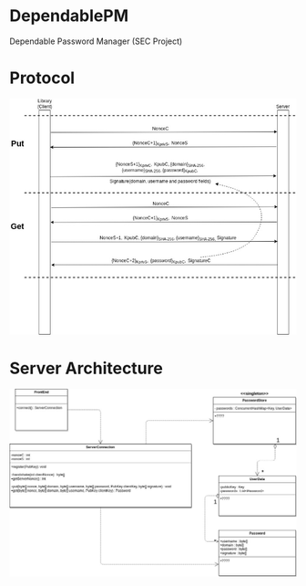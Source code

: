 # DependablePM
Dependable Password Manager (SEC Project)

# Protocol
![Protocol](Protocol.jpg)

# Server Architecture
![Architecture](ServerArchitecture.jpg)
